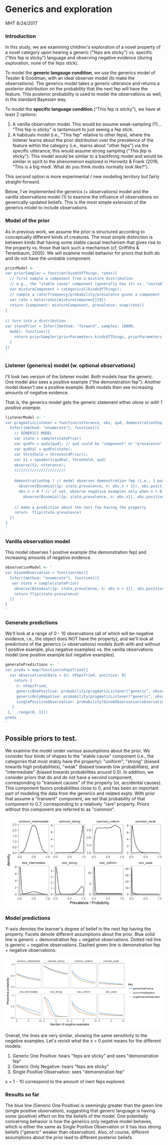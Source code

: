 Generics and exploration
================
MHT
8/24/2017

### Introduction

In this study, we are examining children's exploration of a novel property of a novel category upon hearing a generic ("feps are sticky") vs. specific ("this fep is sticky") language and observing negative evidence (during exploration, none of the feps stick).

To model the **generic langauge condition**, we use the generics model of Tessler & Goodman, with an ideal observer model (to make the observations). The generics model takes a generic utterance and returns a posterior distribution on the probability that the next fep will have the feature. This posterior probability is used to model the observations as well, in the standard Bayesian way.

To model the **specific language condition** ("This fep is sticky"), we have at least 2 options:

1.  A vanilla observation model. This would be assume weak-sampling (?)... "This fep is sticky" is tantamount to just seeing a fep stick.
2.  A habituals model (i.e., "This fep" relative to other feps), where the listener learns about the prior distribution over the prevalence of the feature within the category (i.e., learns about "other feps") via the specific utterance; this would assume strong sampling ("*This fep* is sticky"). This model would be similar to a backfiring model and would be similar in spirit to the phenomenon explored in Horowitz & Frank (2016; "This is a big modi. What do you think modis normally look like?").

This second option is more experimental / new modeling territory but fairly straight-forward.

Below, I've implemented the generics (+ observations) model and the vanilla observations model (1) to examine the influence of observations on generically-updated beliefs. This is the most simple extension of the generics model to include observations.

<!-- To preview the findings so far, observations have a very strong influence on beliefs (much more so than the generic utterance). -->
<!-- To understand why this is the case, consider that the generic *vaguely describes* the latent probability whereas direct observations are more closely tied to specific probabilities (something like that).  -->
<!-- Thus, the behavior of this model is generally at odds with the phenomenon that *generics are resilient to counterexamples*. -->
### Model of the prior

As in previous work, we assume the prior is structured according to conceptually different kinds of creatures. The most simple distinction is between kinds that having some stable causal mechanism that gives rise to the property vs. those that lack such a mechanism (cf, Griffiths & Tenenbaum, 2005). We will examine model behavior for priors that both do and do not have the *unstable* component.

``` r
priorModel <- '
var priorSampler = function(kindsOfThings, rates){
  // first sample a component from a mixture distribution
  // e.g., the "stable cause" component (generally has it) vs. "unstable cause" (generally doesnt have it) 
  var mixtureComponent = categorical(kindsOfThings);
  // sample a rate/frequency/probability/prevalence given a component
  var rate = beta(rates[mixtureComponent][0])
  return {component: mixtureComponent, prevalence: snap(rate)}
}

// turn into a distribution
var statePrior = Infer({method: "forward", samples: 10000, 
  model: function(){ 
    return priorSampler(priorParameters.kindsOfThings, priorParameters.rates) 
  } 
})
'
```

### Listener (generics) model (w. optional observations)

I'll look two version of the listener model. Both models hear the generic. One model also sees a positive example ("the demonstration fep"). Another model doesn't see a positive example. Both models then see increasing amounts of negative evidence.

That is, the generics model gets the generic statement either *alone* or *with 1 positive example*.

``` r
listenerModel <- '
var pragmaticListener = function(utterance, obs, qud, demonstrationFep) {
  Infer({method: "enumerate"}, function(){
    // GENERICS MODEL
    var state = sample(statePrior)    
    var qudFn = quds[qud]; // qud could be "component" or "prevalence" (makes very similar predictions in testing)
    var qudVal = qudFn(state);
    var threshold = thresholdPrior();
    var S1 = speaker1(qudVal, threshold, qud)
    observe(S1, utterance);
    ///////////////////////

    demonstrationFep ? // model observes demonstration fep (i.e., 1 positive example) ?
      observe(Binomial({p: state.prevalence, n: obs.n + 1}), obs.positive + 1) : 
      obs.n > 0 ? // if not, observe negative examples only when n > 0 (n = 0 corresponds to just generic)
        observe(Binomial({p: state.prevalence, n: obs.n}), obs.positive) : null
  
    // make a prediction about the next fep having the property
    return  flip(state.prevalence)
  })
}
'
```

### Vanilla observation model

This model observes 1 positive example (the demonstration fep) and increasing amounts of negative evidence.

``` r
observationModel <- '
var binomObservation = function(obs){
  Infer({method: "enumerate"}, function(){
   var state = sample(statePrior)  
    observe(Binomial({p: state.prevalence, n: obs.n + 1}), obs.positive + 1)
    return flip(state.prevalence)
  })
}
'
```

### Generate predictions

We'll look at a range of 0 - 10 observations (all of which will be negative evidence, i.e., the object does NOT have the property), and we'll look at predictions of the generics (+ observations) models (both with and without 1 positive example, plus negative examples) vs. the vanilla observations model (one positive example but negative examples).

``` r
generatePredictions <- '
var preds = map(function(nFepsTried){
  var observationalData = {n: nFepsTried, positive: 0}
    return {
     n: nFepsTried, 
     genericOnePositive: probability(pragmaticListener("generic", observationalData, "prevalence", true), true),
     genericOnlyNegative: probability(pragmaticListener("generic", observationalData, "prevalence", false), true),
     singlePositiveObservation: probability(binomObservation(observationalData), true)
   }
 }, _.range(0, 11))
preds
'
```

Possible priors to test.
------------------------

We examine the model under various assumptions about the prior. We consider four kinds of shapes to the "stable cause" component (i.e., the categories that most stably have the property): "uniform", "strong" (biased towards high probabilities), "weak" (biased towards low probabilities), and "intermediate" (biased towards probabilities around 0.5). In addition, we consider priors that do and do not have a second component, corresponding to "transient causes" of the property (or, accidental causes). This component favors probabilities close to 0, and has been an important part of modeling the data from the generics and related expts. With prior that assume a "transient" component, we set that probability of that component to 0.7, corresponding to a relatively "rare" property. Priors without this component are referred to as "common".

![](figs/unnamed-chunk-6-1.png)

### Model predictions

Y-axis denotes the learner's degree of belief in the next fep having the property. Facets denote different assumptions about the prior. Blue solid line is generic + demonstration fep + negative observations. Dotted red line is generic + negative observations. Dashed green line is demonstration fep + negative observations.

![](figs/unnamed-chunk-7-1.png)

Overall, the lines are very similar, showing the same sensitivity to the negative examples. Let's revisit what the x = 0 point means for the different models:

1.  Generic One Positive: hears "feps are sticky" and sees "demonstration fep"
2.  Generic Only Negative: hears "feps are sticky"
3.  Single Positive Observation: sees "demonstration fep"

x = 1 - 10 correspond to the amount of inert feps explored.

### Results so far

The blue line (Generic One Positive) is seemingly greater than the green line (single positive observation), suggesting that generic language is having some (positive) effect on the the beliefs of the model. One potentially concerning behavior is how the generics only negative model behaves, which is either the same as Single Positive Observation or it has less strong beliefs ("generic" weaker than observation). Also, of course, different assumptions about the prior lead to different posterior beliefs.
